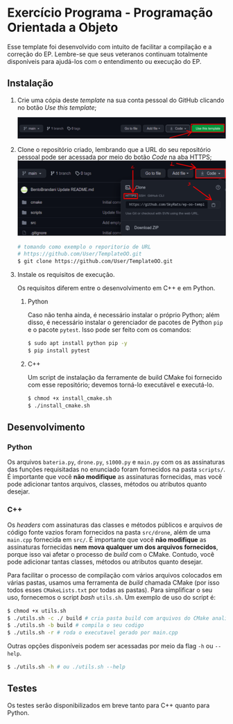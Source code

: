 # Exercício Programa - Programação Orientada a Objeto

Esse template foi desenvolvido com intuito de facilitar a compilação e a correção do EP. Lembre-se que seus veteranos continuam totalmente disponíveis para ajudá-los com o entendimento ou execução do EP.

## Instalação

1. Crie uma cópia deste *template* na sua conta pessoal do GitHub clicando no botão *Use this template*;

    ![Botão para usar o *template* de repositório fornecido](github/template.png "Você deve clicar no botão ao lado de Code e selecionar sua conta pessoal")

2. Clone o repositório criado, lembrando que a URL do seu repositório pessoal pode ser acessada por meio do botão *Code* na aba HTTPS;
    ![Forma de acessar o link do repositório](github/clone.png "Clique em Code > HTTPS para acessar a URL para clonar seu repositório")
    ```bash
    # tomando como exemplo o reporitorio de URL
    # https://github.com/User/TemplateOO.git
    $ git clone https://github.com/User/TemplateOO.git
    ```

3. Instale os requisitos de execução.

    Os requisitos diferem entre o desenvolvimento em C++ e em Python.

    1. Python

        Caso não tenha ainda, é necessário instalar o próprio Python; além disso, é necessário instalar o gerenciador de pacotes de Python `pip` e o pacote `pytest`. Isso pode ser feito com os comandos:
        ```bash
        $ sudo apt install python pip -y
        $ pip install pytest
        ```

    2. C++

        Um script de instalação da ferramente de build CMake foi fornecido com esse repositório; devemos torná-lo executável e executá-lo.
        ```bash
        $ chmod +x install_cmake.sh
        $ ./install_cmake.sh
        ```

## Desenvolvimento

### Python

Os arquivos `bateria.py`, `drone.py`, `s1000.py` e `main.py` com os as assinaturas das funções requisitadas no enunciado foram fornecidos na pasta `scripts/`. É importante que você **não modifique** as assinaturas fornecidas, mas você pode adicionar tantos arquivos, classes, métodos ou atributos quanto desejar.

### C++

Os *headers* com assinaturas das classes e métodos públicos e arquivos de código fonte vazios foram fornecidos na pasta `src/drone`, além de uma `main.cpp` fornecida em `src/`. É importante que você **não modifique** as assinaturas fornecidas **nem mova qualquer um dos arquivos fornecidos**, porque isso vai afetar o processo de *build* com o CMake. Contudo, você pode adicionar tantas classes, métodos ou atributos quanto desejar.

Para facilitar o processo de compilação com vários arquivos colocados em várias pastas, usamos uma ferramenta de *build* chamada CMake (por isso todos esses `CMakeLists.txt` por todas as pastas). Para simplificar o seu uso, fornecemos o script *bash* `utils.sh`. Um exemplo de uso do script é:
```bash
$ chmod +x utils.sh
$ ./utils.sh -c ./ build # cria pasta build com arquivos do CMake analisados
$ ./utils.sh -b build # compila o seu codigo
$ ./utils.sh -r # roda o executavel gerado por main.cpp
```

Outras opções disponíveis podem ser acessadas por meio da flag `-h` ou `--help`.
```bash
$ ./utils.sh -h # ou ./utils.sh --help
```

## Testes

Os testes serão disponibilizados em breve tanto para C++ quanto para Python.
